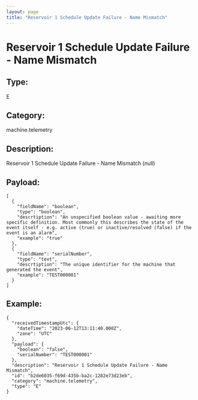 ```yaml
---
layout: page
title: "Reservoir 1 Schedule Update Failure - Name Mismatch"
---
```


# Reservoir 1 Schedule Update Failure - Name Mismatch

## Type:

E

## Category:

machine.telemetry

## Description: 

Reservoir 1 Schedule Update Failure - Name Mismatch (null)

## Payload:

```
[
  {
    "fieldName": "boolean",
    "type": "boolean",
    "descrtiption": "An unspecified boolean value - awaiting more specific definition. Most commonly this describes the state of the event itself - e.g. active (true) or inactive/resolved (false) if the event is an alarm",
    "example": "true"
  },
  {
    "fieldName": "serialNumber",
    "type": "text",
    "descrtiption": "The unique identifier for the machine that generated the event",
    "example": "TEST000001"
  }
]
```

## Example:

```
{
  "receivedTimestampUtc": {
    "dateTime": "2023-06-12T13:11:40.000Z",
    "zone": "UTC"
  },
  "payload": {
    "boolean": "false",
    "serialNumber": "TEST000001"
  },
  "description": "Reservoir 1 Schedule Update Failure - Name Mismatch",
  "id": "b2de6035-f69d-435b-ba2c-1282e73d23eb",
  "category": "machine.telemetry",
  "type": "E"
}
```
